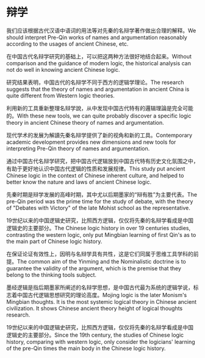 # 辩学

<p><span class="chinese">我们应该根据古代汉语中语词的用法等对先秦的名辩学著作做出合理的解释。</span><span class="english">We should interpret Pre-Qin works of names and argumentation reasonably according to the usages of ancient Chinese, etc.</span></p>

<p><span class="chinese">在中国古代名辩学研究的基础上，可以把这两种方法很好地结合起来。</span><span class="english">Without comparison and the guidance of modern logic, the historical analysis can not do well in knowing ancient Chinese logic.</span></p>

<p><span class="chinese">研究结果表明，中国古代的名辩学不同于西方的逻辑学理论。</span><span class="english">The research suggests that the theory of names and argumentation in ancient China is quite different from Western logic theories.</span></p>

<p><span class="chinese">利用新的工具重新整理名辩学說，从中发现中国古代特有的邏辑理論是完全可能的。</span><span class="english">With these new tools, we can quite probably discover a specific logic theory in ancient Chinese theory of names and argumentation.</span></p>

<p><span class="chinese">现代学术的发展为解讀先秦名辩学提供了新的视角和新的工具。</span><span class="english">Contemporary academic development provides new dimensions and new tools for interpreting Pre-Qin theory of names and argumentation.</span></p>

<p><span class="chinese">通过中国古代名辩学研究，把中国古代逻辑放到中国古代特有历史文化氛围之中，有助于更好地认识中国古代逻辑的性质和发展规律。</span><span class="english">This study put ancient Chinese logic in the context of Chinese inherent culture, and helped to better know the nature and laws of ancient Chinese logic.</span></p>

<p><span class="chinese">先秦时期是辩学发展的高峰时期，其中尤以后期墨家的“辩有胜”为主要代表。</span><span class="english">The pre-Qin period was the prime time for the study of debate, with the theory of "Debates with Victory" of the late Mohist school as the representative.</span></p>

<p><span class="chinese">19世纪以来的中国逻辑史研究，比照西方逻辑，仅仅将先秦的名辩学看成是中国逻辑史的主要部分。</span><span class="english">The Chinese logic history in over 19 centuries studies, contrasting the western logic, only put Mingbian learning of first Qin's as to the main part of Chinese logic history.</span></p>

<p><span class="chinese">在保证论证有效性上，因明与名辩学具有共性，这是它们同属于思维工具学科的前提。</span><span class="english">The common aim of the Yinming and the Nominalistic doctrine is to guarantee the validity of the argument, which is the premise that they belong to the thinking tools subject.</span></p>

<p><span class="chinese">墨经逻辑是指后期墨家所阐述的名辩学思想，是中国古代最为系统的逻辑学说，标志着中国古代逻辑思想研究的理论高度。</span><span class="english">Mojing logic is the later Monism's Mingbian thoughts. It is the most systemic logical theory in Chinese ancient civilization. It shows Chinese ancient theory height of logical thoughts research.</span></p>

<p><span class="chinese">19世纪以来的中国逻辑史研究，比照西方逻辑，仅仅将先秦的名辩学看成是中国逻辑史的主要部分。</span><span class="english">Since the 19th century, the studies of Chinese logic history, comparing with western logic, only consider the logicians' learning of the pre-Qin times the main body in the Chinese logic history.</span></p>

